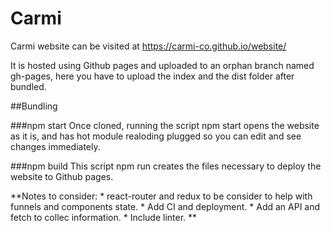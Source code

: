 # Carmi

Carmi website can be visited at https://carmi-co.github.io/website/

It is hosted using Github pages and uploaded to an orphan branch named gh-pages, here you have to upload the index and the dist folder after bundled.

##Bundling

###npm start
Once cloned, running the script npm start opens the website as it is, and has hot module realoding plugged so you can edit and see changes immediately.

###npm build
This script npm run creates the files necessary to deploy the website to Github pages.


**Notes to consider:
    * react-router and redux to be consider to help with funnels and components state.
    * Add CI and deployment.
    * Add an API and fetch to collec information.
    * Include linter. 
**










